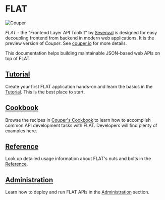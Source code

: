# FLAT

![Couper](https://couper.io/assets/images/couper-logo.svg)

_FLAT_ - the "Frontend Layer API Toolkit" by [Sevenval](https://www.sevenval.com/) is designed
for easy decoupling frontend from backend in modern web applications. It is the
preview version of _Couper_. See [couper.io](https://couper.io/) for more
details.

This documentation helps building maintainable JSON-based web APIs
on top of FLAT.

## [Tutorial](tutorial/README.md)

Create your first FLAT application hands-on and learn the basics in the [Tutorial](tutorial/README.md).
This is the best place to start.

## [Cookbook](cookbook/README.md)

Browse the recipes in [Couper's Cookbook](cookbook/README.md) to learn
how to accomplish common API development tasks with FLAT. Developers will find plenty of examples here.

## [Reference](reference/README.md)

Look up detailed usage information about FLAT's nuts and bolts in the [Reference](reference/README.md).

## [Administration](administration/README.md)

Learn how to deploy and run FLAT APIs in the [Administration](administration/README.md) section.
